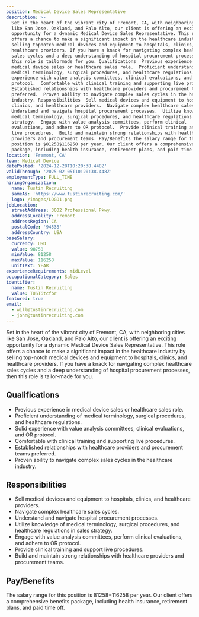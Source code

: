 ```yaml
---
position: Medical Device Sales Representative
description: >-
  Set in the heart of the vibrant city of Fremont, CA, with neighboring cities
  like San Jose, Oakland, and Palo Alto, our client is offering an exciting
  opportunity for a dynamic Medical Device Sales Representative. This role
  offers a chance to make a significant impact in the healthcare industry by
  selling topnotch medical devices and equipment to hospitals, clinics, and
  healthcare providers. If you have a knack for navigating complex healthcare
  sales cycles and a deep understanding of hospital procurement processes, then
  this role is tailormade for you. Qualifications  Previous experience in
  medical device sales or healthcare sales role.  Proficient understanding of
  medical terminology, surgical procedures, and healthcare regulations.  Solid
  experience with value analysis committees, clinical evaluations, and OR
  protocol.  Comfortable with clinical training and supporting live procedures. 
  Established relationships with healthcare providers and procurement teams
  preferred.  Proven ability to navigate complex sales cycles in the healthcare
  industry. Responsibilities  Sell medical devices and equipment to hospitals,
  clinics, and healthcare providers.  Navigate complex healthcare sales cycles. 
  Understand and navigate hospital procurement processes.  Utilize knowledge of
  medical terminology, surgical procedures, and healthcare regulations in sales
  strategy.  Engage with value analysis committees, perform clinical
  evaluations, and adhere to OR protocol.  Provide clinical training and support
  live procedures.  Build and maintain strong relationships with healthcare
  providers and procurement teams. Pay/Benefits The salary range for this
  position is $81258$116258 per year. Our client offers a comprehensive benefits
  package, including health insurance, retirement plans, and paid time off.
location: 'Fremont, CA'
team: Medical Device
datePosted: '2024-12-28T10:20:38.448Z'
validThrough: '2025-02-05T10:20:38.448Z'
employmentType: FULL_TIME
hiringOrganization:
  name: Tustin Recruiting
  sameAs: 'https://www.tustinrecruiting.com/'
  logo: /images/LOGO1.png
jobLocation:
  streetAddress: 3002 Professional Pkwy.
  addressLocality: Fremont
  addressRegion: CA
  postalCode: '94538'
  addressCountry: USA
baseSalary:
  currency: USD
  value: 98758
  minValue: 81258
  maxValue: 116258
  unitText: YEAR
experienceRequirements: midLevel
occupationalCategory: Sales
identifier:
  name: Tustin Recruiting
  value: TUST6tcfbr
featured: true
email:
  - will@tustinrecruiting.com
  - john@tustinrecruiting.com
---
```




Set in the heart of the vibrant city of Fremont, CA, with neighboring cities like San Jose, Oakland, and Palo Alto, our client is offering an exciting opportunity for a dynamic Medical Device Sales Representative. This role offers a chance to make a significant impact in the healthcare industry by selling top-notch medical devices and equipment to hospitals, clinics, and healthcare providers. If you have a knack for navigating complex healthcare sales cycles and a deep understanding of hospital procurement processes, then this role is tailor-made for you.

## Qualifications
- Previous experience in medical device sales or healthcare sales role.
- Proficient understanding of medical terminology, surgical procedures, and healthcare regulations.
- Solid experience with value analysis committees, clinical evaluations, and OR protocol.
- Comfortable with clinical training and supporting live procedures.
- Established relationships with healthcare providers and procurement teams preferred.
- Proven ability to navigate complex sales cycles in the healthcare industry.

## Responsibilities
- Sell medical devices and equipment to hospitals, clinics, and healthcare providers.
- Navigate complex healthcare sales cycles.
- Understand and navigate hospital procurement processes.
- Utilize knowledge of medical terminology, surgical procedures, and healthcare regulations in sales strategy.
- Engage with value analysis committees, perform clinical evaluations, and adhere to OR protocol.
- Provide clinical training and support live procedures.
- Build and maintain strong relationships with healthcare providers and procurement teams.

## Pay/Benefits
The salary range for this position is $81258-$116258 per year. Our client offers a comprehensive benefits package, including health insurance, retirement plans, and paid time off.
